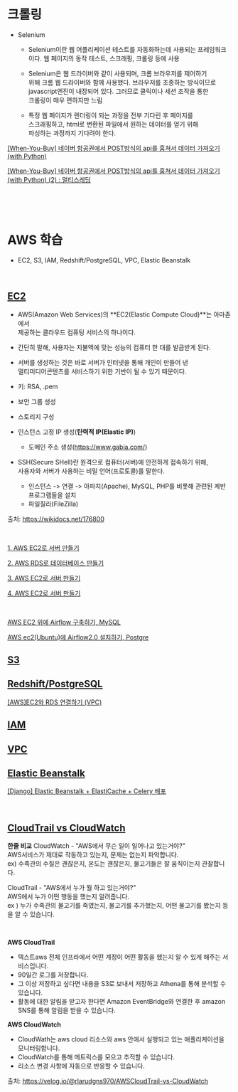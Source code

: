 # 크롤링

- Selenium

  - Selenium이란 웹 어플리케이션 테스트를 자동화하는데 사용되는 프레임워크이다. 웹 페이지의 동작 테스트, 스크래핑, 크롤링 등에 사용

  - Selenium은 웹 드라이버와 같이 사용되며, 크롬 브라우저를 제어하기 \
    위해 크롬 웹 드라이버와 함께 사용했다. 브라우저를 조종하는 방식이므로 \
    javascript엔진이 내장되어 있다. 그러므로 클릭이나 세션 조작을 통한 \
    크롤링이 매우 편하지만 느림

  - 특정 웹 페이지가 렌더링이 되는 과정을 전부 기다린 후 페이지를 \
    스크래핑하고, html로 변환된 파일에서 원하는 데이터를 얻기 위해 \
    파싱하는 과정까지 기다려야 한다.

[[When-You-Buy] 네이버 항공권에서 POST방식의 api를 훔쳐서 데이터 가져오기(with Python)](https://velog.io/@j2noo/When-You-Buy-%EB%84%A4%EC%9D%B4%EB%B2%84-%ED%95%AD%EA%B3%B5%EA%B6%8C%EC%97%90%EC%84%9C-POST%EB%B0%A9%EC%8B%9D%EC%9D%98-api%EB%A5%BC-%ED%9B%94%EC%B3%90%EC%84%9C-%EB%8D%B0%EC%9D%B4%ED%84%B0-%EA%B0%80%EC%A0%B8%EC%98%A4%EA%B8%B0with-Python)

[[When-You-Buy] 네이버 항공권에서 POST방식의 api를 훔쳐서 데이터 가져오기(with Python) (2) : 멀티스레딩](https://velog.io/@j2noo/When-You-Buy-%EB%84%A4%EC%9D%B4%EB%B2%84-%ED%95%AD%EA%B3%B5%EA%B6%8C%EC%97%90%EC%84%9C-POST%EB%B0%A9%EC%8B%9D%EC%9D%98-api%EB%A5%BC-%ED%9B%94%EC%B3%90%EC%84%9C-%EB%8D%B0%EC%9D%B4%ED%84%B0-%EA%B0%80%EC%A0%B8%EC%98%A4%EA%B8%B0with-Python-2-%EB%A9%80%ED%8B%B0%EC%8A%A4%EB%A0%88%EB%94%A9)

<br>
<br>
<br>

# AWS 학습

- EC2, S3, IAM, Redshift/PostgreSQL, VPC, Elastic Beanstalk

<br>

## **<u>EC2</u>**

- AWS(Amazon Web Services)의 **EC2(Elastic Compute Cloud)**는 아마존에서 \
  제공하는 클라우드 컴퓨팅 서비스의 하나이다.

- 간단히 말해, 사용자는 지불액에 맞는 성능의 컴퓨터 한 대를 발급받게 된다.

- 서버를 생성하는 것은 바로 서버가 인터넷을 통해 개인이 만들어 낸 \
  멀티미디어콘텐츠를 서비스하기 위한 기반이 될 수 있기 때문이다.

- 키: RSA, .pem
- 보안 그룹 생성
- 스토리지 구성
- 인스턴스 고정 IP 생성(**탄력적 IP(Elastic IP)**)

  - 도메인 주소 생성(https://www.gabia.com/)

- SSH(Secure SHell)란 원격으로 컴퓨터(서버)에 안전하게 접속하기 위해, \
  사용자와 서버가 사용하는 비밀 언어(프로토콜)를 말한다.

  - 인스턴스 -> 연결 -> 아파치(Apache), MySQL, PHP를 비롯해 관련된 제반 프로그램들을 설치
  - 파일질라(FileZilla)

출처: https://wikidocs.net/176800

<br>

[1. AWS EC2로 서버 만들기](https://velog.io/@nefertiri/AWS-EC2%EB%A1%9C-%EC%84%9C%EB%B2%84-%EB%A7%8C%EB%93%A4%EA%B8%B0)

[2. AWS RDS로 데이터베이스 만들기](https://velog.io/@nefertiri/AWS-RDS%EB%A1%9C-%EB%8D%B0%EC%9D%B4%ED%84%B0%EB%B2%A0%EC%9D%B4%EC%8A%A4-%EB%A7%8C%EB%93%A4%EA%B8%B0)

[3. AWS EC2로 서버 만들기](https://velog.io/@nefertiri/AWS-EC2-%EC%84%9C%EB%B2%84%EC%97%90-%EB%B0%B0%ED%8F%AC%ED%95%98%EA%B8%B0)

[4. AWS EC2로 서버 만들기](https://velog.io/@nefertiri/%EA%B9%83%ED%97%88%EB%B8%8C-Travis-CI-AWS%EB%A1%9C-CICD-%EA%B5%AC%EC%B6%95%ED%95%98%EA%B8%B0)

<br>

[AWS EC2 위에 Airflow 구축하기, MySQL](https://tkdguq05.github.io/2020/12/13/airflow-on-ec2/)

[AWS ec2(Ubuntu)에 Airflow2.0 설치하기, Postgre](https://pearlluck.tistory.com/678)

## **<u>S3</u>**

## **<u>Redshift/PostgreSQL</u>**

[[AWS]EC2와 RDS 연결하기 (VPC)](https://velog.io/@bshunter/AWSEC2%EC%99%80-RDS-%EC%97%B0%EA%B2%B0%ED%95%98%EA%B8%B0-VPC)

## **<u>IAM</u>**

## **<u>VPC</u>**

## **<u>Elastic Beanstalk</u>**

[[Django] Elastic Beanstalk + ElastiCache + Celery 배포](https://velog.io/@hans97/Django-Elastic-Beanstalk-ElastiCache-Celery-%EB%B0%B0%ED%8F%AC-%EA%B3%BC%EC%A0%95)

<br>

## **<u>CloudTrail vs CloudWatch</u>**

**한줄 비교**
CloudWatch - "AWS에서 무슨 일이 일어나고 있는거야?" \
AWS서비스가 제대로 작동하고 있는지, 문제는 없는지 파악합니다. \
ex) 수족관의 수질은 괜찮은지, 온도는 괜찮은지, 물고기들은 잘 움직이는지 관찰합니다.

CloudTrail - "AWS에서 누가 뭘 하고 있는거야?" \
AWS에서 누가 어떤 행동을 했는지 알려줍니다. \
ex ) 누가 수족관의 물고기를 죽였는지, 물고기를 추가했는지, 어떤 물고기를 봤는지 등을 알 수 있습니다.

<br>

**AWS CloudTrail**

- 텍스트aws 전체 인프라에서 어떤 계정이 어떤 활동을 했는지 알 수 있게 해주는 서비스입니다.
- 90일간 로그를 저장합니다.
- 그 이상 저장하고 싶다면 내용을 S3로 보내서 저장하고 Athena를 통해 분석할 수 있습니다.
- 활동에 대한 알림을 받고자 한다면 Amazon EventBridge와 연결한 후 amazon SNS를 통해 알림을 받을 수 있습니다.

**AWS CloudWatch**

- CloudWath는 aws cloud 리소스와 aws 안에서 실행되고 있는 애플리케이션을 모니터링합니다.
- CloudWatch를 통해 메트릭스를 모으고 추적할 수 있습니다.
- 리소스 변경 사항에 자동으로 반응할 수 있습니다.

출처: https://velog.io/@rlarudgns970/AWSCloudTrail-vs-CloudWatch
